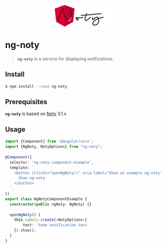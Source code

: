 <p align="center">
  <a href="#">
    <img src="ng-noty-logo.png">
  </a>
</p>

# ng-noty

> **`ng-noty`** is a service for displaying notifications.

## Install

```sh
$ npm install --save ng-noty
```

## Prerequisites
**`ng-noty`** is based on [Noty](http://ned.im/noty/) 3.1.x

## Usage

```typescript
import {Component} from '@angular/core';
import {NgNoty, NotyOptions} from "ng-noty";

@Component({
  selector: 'ng-noty-component-example',
  template: `
    <button (click)="openNgNoty()" aria-label="Show an example ng-noty">
      Show ng-noty
    </button>
  `,
})
export class NgNotyComponentExample {
  constructor(public ngNoty: NgNoty) {}

  openNgNoty() {
    this.ngNoty.create(<NotyOptions>{
        text: 'Some notification text'
    }).show();
  }
}
```
